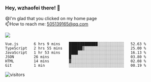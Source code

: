 ### Hey, wzhaofei there! 👋

😄I'm glad that you clicked on my home page<br>
📫How to reach me: 505139165@qq.com<br>

![](https://github-readme-stats.vercel.app/api?username=wang-zhaofei&show_icons=true)

<!--START_SECTION:waka-->

```text
Vue.js       6 hrs 9 mins    █████████████░░░░░░░░░░░░   52.63 %
TypeScript   2 hrs 55 mins   ██████▒░░░░░░░░░░░░░░░░░░   25.00 %
JavaScript   1 hr 53 mins    ████░░░░░░░░░░░░░░░░░░░░░   16.13 %
JSON         26 mins         █░░░░░░░░░░░░░░░░░░░░░░░░   03.80 %
HTML         14 mins         ▓░░░░░░░░░░░░░░░░░░░░░░░░   02.08 %
Git          1 min           ░░░░░░░░░░░░░░░░░░░░░░░░░   00.19 %
```

<!--END_SECTION:waka-->

![visitors](https://visitor-badge.glitch.me/badge?page_id=wzhaofei)


<!--
**wzhaofei/wzhaofei** is a ✨ _special_ ✨ repository because its `README.md` (this file) appears on your GitHub profile.

[<img align="right" width="50%" src="https://github-readme-stats.vercel.app/api?username=wzhaofei&show_icons=true">](https://metrics.lecoq.io/wzhaofei#gh-light-mode-only)

Here are some ideas to get you started:

- 🔭 I’m currently working on ...
- 🌱 I’m currently learning ...
- 👯 I’m looking to collaborate on ...
- 🤔 I’m looking for help with ...
- 💬 Ask me about ...
- 📫 How to reach me: ...
- 😄 Pronouns: ...
- ⚡ Fun fact: ...
-->
